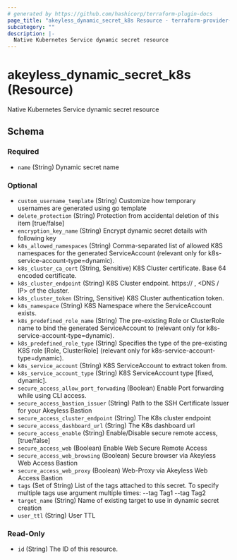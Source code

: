 ```yaml
---
# generated by https://github.com/hashicorp/terraform-plugin-docs
page_title: "akeyless_dynamic_secret_k8s Resource - terraform-provider-akeyless"
subcategory: ""
description: |-
  Native Kubernetes Service dynamic secret resource
---
```


# akeyless_dynamic_secret_k8s (Resource)

Native Kubernetes Service dynamic secret resource



<!-- schema generated by tfplugindocs -->
## Schema

### Required

- `name` (String) Dynamic secret name

### Optional

- `custom_username_template` (String) Customize how temporary usernames are generated using go template
- `delete_protection` (String) Protection from accidental deletion of this item [true/false]
- `encryption_key_name` (String) Encrypt dynamic secret details with following key
- `k8s_allowed_namespaces` (String) Comma-separated list of allowed K8S namespaces for the generated ServiceAccount (relevant only for k8s-service-account-type=dynamic).
- `k8s_cluster_ca_cert` (String, Sensitive) K8S Cluster certificate. Base 64 encoded certificate.
- `k8s_cluster_endpoint` (String) K8S Cluster endpoint. https:// , <DNS / IP> of the cluster.
- `k8s_cluster_token` (String, Sensitive) K8S Cluster authentication token.
- `k8s_namespace` (String) K8S Namespace where the ServiceAccount exists.
- `k8s_predefined_role_name` (String) The pre-existing Role or ClusterRole name to bind the generated ServiceAccount to (relevant only for k8s-service-account-type=dynamic).
- `k8s_predefined_role_type` (String) Specifies the type of the pre-existing K8S role [Role, ClusterRole] (relevant only for k8s-service-account-type=dynamic).
- `k8s_service_account` (String) K8S ServiceAccount to extract token from.
- `k8s_service_account_type` (String) K8S ServiceAccount type [fixed, dynamic].
- `secure_access_allow_port_forwading` (Boolean) Enable Port forwarding while using CLI access.
- `secure_access_bastion_issuer` (String) Path to the SSH Certificate Issuer for your Akeyless Bastion
- `secure_access_cluster_endpoint` (String) The K8s cluster endpoint
- `secure_access_dashboard_url` (String) The K8s dashboard url
- `secure_access_enable` (String) Enable/Disable secure remote access, [true/false]
- `secure_access_web` (Boolean) Enable Web Secure Remote Access
- `secure_access_web_browsing` (Boolean) Secure browser via Akeyless Web Access Bastion
- `secure_access_web_proxy` (Boolean) Web-Proxy via Akeyless Web Access Bastion
- `tags` (Set of String) List of the tags attached to this secret. To specify multiple tags use argument multiple times: --tag Tag1 --tag Tag2
- `target_name` (String) Name of existing target to use in dynamic secret creation
- `user_ttl` (String) User TTL

### Read-Only

- `id` (String) The ID of this resource.


